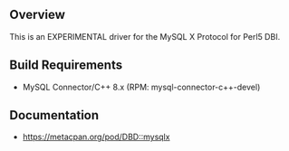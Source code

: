 ## Overview

This is an EXPERIMENTAL driver for the MySQL X Protocol for Perl5 DBI.

## Build Requirements

* MySQL Connector/C++ 8.x (RPM: mysql-connector-c++-devel)

## Documentation

* https://metacpan.org/pod/DBD::mysqlx
